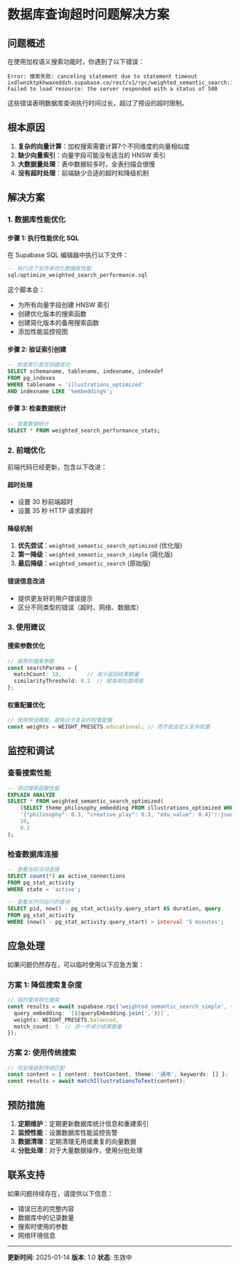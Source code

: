 # 数据库查询超时问题解决方案

## 问题概述

在使用加权语义搜索功能时，你遇到了以下错误：

```
Error: 搜索失败: canceling statement due to statement timeout
ixdlwnzktpkhwaxeddzh.supabase.co/rest/v1/rpc/weighted_semantic_search:1 Failed to load resource: the server responded with a status of 500
```

这些错误表明数据库查询执行时间过长，超过了预设的超时限制。

## 根本原因

1. **复杂的向量计算**：加权搜索需要计算7个不同维度的向量相似度
2. **缺少向量索引**：向量字段可能没有适当的 HNSW 索引
3. **大数据量处理**：表中数据较多时，全表扫描会很慢
4. **没有超时处理**：前端缺少合适的超时和降级机制

## 解决方案

### 1. 数据库性能优化

#### 步骤 1: 执行性能优化 SQL
在 Supabase SQL 编辑器中执行以下文件：
```sql
-- 执行这个文件来优化数据库性能
sql/optimize_weighted_search_performance.sql
```

这个脚本会：
- 为所有向量字段创建 HNSW 索引
- 创建优化版本的搜索函数
- 创建简化版本的备用搜索函数
- 添加性能监控视图

#### 步骤 2: 验证索引创建
```sql
-- 检查索引是否创建成功
SELECT schemaname, tablename, indexname, indexdef 
FROM pg_indexes 
WHERE tablename = 'illustrations_optimized' 
AND indexname LIKE '%embedding%';
```

#### 步骤 3: 检查数据统计
```sql
-- 查看数据统计
SELECT * FROM weighted_search_performance_stats;
```

### 2. 前端优化

前端代码已经更新，包含以下改进：

#### 超时处理
- 设置 30 秒前端超时
- 设置 35 秒 HTTP 请求超时

#### 降级机制
1. **优先尝试**：`weighted_semantic_search_optimized` (优化版)
2. **第一降级**：`weighted_semantic_search_simple` (简化版)
3. **最后降级**：`weighted_semantic_search` (原始版)

#### 错误信息改进
- 提供更友好的用户错误提示
- 区分不同类型的错误（超时、网络、数据库）

### 3. 使用建议

#### 搜索参数优化
```typescript
// 推荐的搜索参数
const searchParams = {
  matchCount: 10,        // 减少返回结果数量
  similarityThreshold: 0.2  // 提高相似度阈值
};
```

#### 权重配置优化
```typescript
// 使用预设模板，避免过于复杂的权重配置
const weights = WEIGHT_PRESETS.educational; // 而不是自定义复杂权重
```

## 监控和调试

### 查看搜索性能
```sql
-- 测试搜索函数性能
EXPLAIN ANALYZE 
SELECT * FROM weighted_semantic_search_optimized(
    (SELECT theme_philosophy_embedding FROM illustrations_optimized WHERE theme_philosophy_embedding IS NOT NULL LIMIT 1),
    '{"philosophy": 0.3, "creative_play": 0.3, "edu_value": 0.4}'::jsonb,
    10,
    0.2
);
```

### 检查数据库连接
```sql
-- 查看当前活动连接
SELECT count(*) as active_connections 
FROM pg_stat_activity 
WHERE state = 'active';

-- 查看长时间运行的查询
SELECT pid, now() - pg_stat_activity.query_start AS duration, query 
FROM pg_stat_activity 
WHERE (now() - pg_stat_activity.query_start) > interval '5 minutes';
```

## 应急处理

如果问题仍然存在，可以临时使用以下应急方案：

### 方案 1: 降低搜索复杂度
```typescript
// 临时使用简化搜索
const results = await supabase.rpc('weighted_semantic_search_simple', {
  query_embedding: `[${queryEmbedding.join(',')}]`,
  weights: WEIGHT_PRESETS.balanced,
  match_count: 5  // 进一步减少结果数量
});
```

### 方案 2: 使用传统搜索
```typescript
// 完全降级到传统匹配
const content = { content: textContent, theme: '通用', keywords: [] };
const results = await matchIllustrationsToText(content);
```

## 预防措施

1. **定期维护**：定期更新数据库统计信息和重建索引
2. **监控性能**：设置数据库性能监控告警
3. **数据清理**：定期清理无用或重复的向量数据
4. **分批处理**：对于大量数据操作，使用分批处理

## 联系支持

如果问题持续存在，请提供以下信息：
- 错误日志的完整内容
- 数据库中的记录数量
- 搜索时使用的参数
- 网络环境信息

---

**更新时间**: 2025-01-14
**版本**: 1.0
**状态**: 生效中
